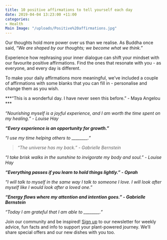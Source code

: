 ```yaml
---
title: 10 positive affirmations to tell yourself each day
date: 2019-04-04 13:23:00 +11:00
categories:
- Health
Main Image: "/uploads/Positive%20affirmations.jpg"
---
```


Our thoughts hold more power over us than we realise. As Buddha once said, *“We are shaped by our thoughts; we become what we think.”*

Experience how rephrasing your inner dialogue can shift your mindset with our favourite positive affirmations. Find the ones that resonate with you - as everyone, and every day is different.

To make your daily affirmations more meaningful, we’ve included a couple of affirmations with some blanks that you can fill in - personalise and change them as you wish.

***“This is a wonderful day. I have never seen this before.” - Maya Angelou ***

*“Nourishing myself is a joyful experience, and I am worth the time spent on my healing.” - Louise Hay*

***“Every experience is an opportunity for growth.”***

*“I use my time helping others to ________.”*

> *“The universe has my back.” - Gabrielle Bernstein*

*“I take brisk walks in the sunshine to invigorate my body and soul.” - Louise Hay*

***“Everything passes if you learn to hold things lightly.” - Oprah***

*“I will talk to myself in the same way I talk to someone I love. I will look after myself like I would look after a loved one.”*

***“Energy flows where my attention and intention goes.” - Gabrielle Bernstein***

*“Today I am grateful that I am able to ________.”*

Join our community and be inspired! [Sign up](https://www.soulara.com.au) to our newsletter for weekly advice, fun facts and info to support your plant-powered journey. We’ll share special offers and our new dishes with you too.